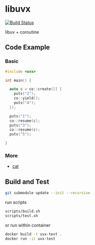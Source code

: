 # libuvx

[![Build Status][build-badge]][build-status]

libuv + coroutine

## Code Example

### Basic

```cxx
#include <uvx>

int main() {

  auto c = co::create([] {
    puts("2");
    co::yield();
    puts("4");
  });

  puts("1");
  co::resume(c);
  puts("3");
  co::resume(c);
  puts("5");

}
```

### More

- [cat](examples/cat.cc)

## Build and Test

```bash
git submodule update --init --recursive
```

run scripts

```bash
scripts/build.sh
scripts/test.sh
```

or run within container

```bash
docker build -t uvx-test .
docker run -it uvx-test
```

[build-badge]: https://img.shields.io/travis/airt/libuvx.svg
[build-status]: https://travis-ci.org/airt/libuvx
